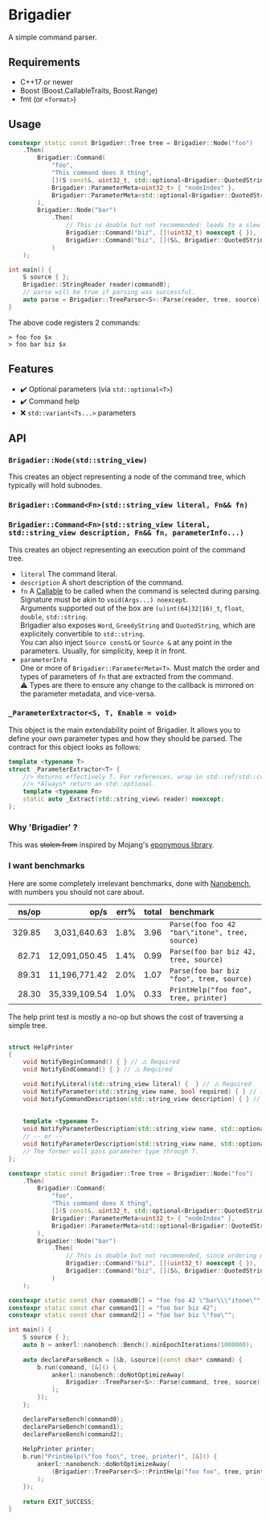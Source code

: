 # Brigadier

A simple command parser.

## Requirements

* C++17 or newer
* Boost (Boost.CallableTraits, Boost.Range)
* fmt (or `<format>`)

## Usage

```cpp
constexpr static const Brigadier::Tree tree = Brigadier::Node("foo")
    .Then(
        Brigadier::Command(
            "foo",
            "This command does X thing",
            [](S const&, uint32_t, std::optional<Brigadier::QuotedString>) noexcept { },
            Brigadier::ParameterMeta<uint32_t> { "nodeIndex" },
            Brigadier::ParameterMeta<std::optional<Brigadier::QuotedString>> { "path" }
        ),
        Brigadier::Node("bar")
            .Then(
                // This is doable but not recommended: leads to a slew of issues, especially with getting command help.
                Brigadier::Command("biz", [](uint32_t) noexcept { }),
                Brigadier::Command("biz", [](S&, Brigadier::QuotedString) noexcept { })
            )
    );

int main() {
    S source { };
    Brigadier::StringReader reader(command0);
    // parse will be true if parsing was successful.
    auto parse = Brigadier::TreeParser<S>::Parse(reader, tree, source);
}
```

The above code registers 2 commands:

```
> foo foo $x
> foo bar biz $x
```

## Features

- ✔️ Optional parameters (via `std::optional<T>`)
- ✔️ Command help
- ❌ `std::variant<Ts...>` parameters

## API

### `Brigadier::Node(std::string_view)`

This creates an object representing a node of the command tree, which typically will hold subnodes.

### `Brigadier::Command<Fn>(std::string_view literal, Fn&& fn)`
### `Brigadier::Command<Fn>(std::string_view literal, std::string_view description, Fn&& fn, parameterInfo...)`

This creates an object representing an execution point of the command tree.
- `literal` The command literal.
- `description` A short description of the command.
- `fn`
  A [Callable](https://en.cppreference.com/w/cpp/named_req/Callable) to be called when the command is selected during parsing.  
  Signature must be akin to `void(Args...) noexcept`.  
  Arguments supported out of the box are `(u)int(64|32|16)_t`, `float`, `double`, `std::string`.  
  Brigadier also exposes `Word`, `GreedyString` and `QuotedString`, which are explicitely convertible to `std::string`.  
  You can also inject `Source const&` or `Source &` at any point in the parameters. Usually, for simplicity, keep it in front.
- `parameterInfo`  
  One or more of `Brigadier::ParameterMeta<T>`. Must match the order and types of parameters of `fn` that are extracted from the command.  
  ⚠️ Types are there to ensure any change to the callback is mirrored on the parameter metadata, and vice-versa.

### `_ParameterExtractor<S, T, Enable = void>`

This object is the main extendability point of Brigadier. It allows you to define your own parameter types and how they should be parsed. The contract for this object looks as follows:

```cpp
template <typename T>
struct _ParameterExtractor<T> {
    //> Returns effectively T. For references, wrap in std::ref/std::cref.
    //> *Always* return an std::optional.
    template <typename Fn>
    static auto _Extract(std::string_view& reader) noexcept;
};
```

### Why 'Brigadier' ?

This was ~~stolen from~~ inspired by Mojang's [eponymous library](https://github.com/Mojang/brigadier). 

### I want benchmarks

Here are some completely irrelevant benchmarks, done with [Nanobench](https://github.com/martinus/nanobench), with numbers you should not care about.

|               ns/op |                op/s |    err% |     total | benchmark
|--------------------:|--------------------:|--------:|----------:|:----------
|              329.85 |        3,031,640.63 |    1.8% |      3.96 | `Parse(foo foo 42 "bar\"itone", tree, source)`
|               82.71 |       12,091,050.45 |    1.4% |      0.99 | `Parse(foo bar biz 42, tree, source)`
|               89.31 |       11,196,771.42 |    2.0% |      1.07 | `Parse(foo bar biz "foo", tree, source)`
|               28.30 |       35,339,109.54 |    1.0% |      0.33 | `PrintHelp("foo foo", tree, printer)`

The help print test is mostly a no-op but shows the cost of traversing a simple tree.

```cpp

struct HelpPrinter
{
    void NotifyBeginCommand() { } // ⚠️ Required
    void NotifyEndCommand() { } // ⚠️ Required

    void NotifyLiteral(std::string_view literal) {  } // ⚠️ Required
    void NotifyParameter(std::string_view name, bool required) { } // ⚠️ Required
    void NotifyCommandDescription(std::string_view description) { } // ⚠️ Required
    
    
    template <typename T>
    void NotifyParameterDescription(std::string_view name, std::optional<std::string_view> description, bool required) { }
    // -- or -- 
    void NotifyParameterDescription(std::string_view name, std::optional<std::string_view> description, bool required) { }
    // The former will pass parameter type through T.
};

constexpr static const Brigadier::Tree tree = Brigadier::Node("foo")
    .Then(
        Brigadier::Command(
            "foo",
            "This command does X thing",
            [](S const&, uint32_t, std::optional<Brigadier::QuotedString>) noexcept { },
            Brigadier::ParameterMeta<uint32_t> { "nodeIndex" },
            Brigadier::ParameterMeta<std::optional<Brigadier::QuotedString>> { "path" }
        ),
        Brigadier::Node("bar")
            .Then(
                // This is doable but not recommended, since ordering matters.
                Brigadier::Command("biz", [](uint32_t) noexcept { }),
                Brigadier::Command("biz", [](S&, Brigadier::QuotedString) noexcept { })
            )
    );

constexpr static const char command0[] = "foo foo 42 \"bar\\\"itone\"";
constexpr static const char command1[] = "foo bar biz 42";
constexpr static const char command2[] = "foo bar biz \"foo\"";

int main() {
    S source { };
    auto b = ankerl::nanobench::Bench().minEpochIterations(1000000);
    
    auto declareParseBench = [&b, &source](const char* command) {
        b.run(command, [&]() {
            ankerl::nanobench::doNotOptimizeAway(
                Brigadier::TreeParser<S>::Parse(command, tree, source)
            );
        }); 
    };

    declareParseBench(command0);
    declareParseBench(command1);
    declareParseBench(command2);
    
    HelpPrinter printer;
    b.run("PrintHelp(\"foo foo\", tree, printer)", [&]() {
        ankerl::nanobench::doNotOptimizeAway(
            (Brigadier::TreeParser<S>::PrintHelp("foo foo", tree, printer), 0)
        );
    });
    
    return EXIT_SUCCESS;
}
```
